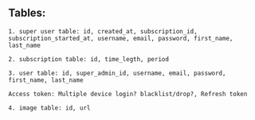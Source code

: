 ## Tables:

    1. super user table: id, created_at, subscription_id, subscription_started_at, username, email, password, first_name, last_name

    2. subscription table: id, time_legth, period

    3. user table: id, super_admin_id, username, email, password, first_name, last_name

    Access token: Multiple device login? blacklist/drop?, Refresh token

    4. image table: id, url
